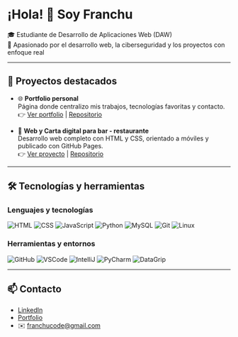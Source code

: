 # ¡Hola! 👋 Soy Franchu

🎓 Estudiante de Desarrollo de Aplicaciones Web (DAW)   
🚀 Apasionado por el desarrollo web, la ciberseguridad y los proyectos con enfoque real

---

## 💼 Proyectos destacados

- 🌐 **Portfolio personal**  
  Página donde centralizo mis trabajos, tecnologías favoritas y contacto.  
  👉 [Ver portfolio](https://frxnchu.github.io/frxnchu/) | [Repositorio](https://github.com/frxnchu/frxnchu)

- 📱 **Web y Carta digital para bar - restaurante**  
  Desarrollo web completo con HTML y CSS, orientado a móviles y publicado con GitHub Pages.  
  👉 [Ver proyecto](https://frxnchu.github.io/boulevard-web) | [Repositorio](https://github.com/frxnchu/boulevard-web)


---

## 🛠️ Tecnologías y herramientas

### Lenguajes y tecnologías

![HTML](https://img.shields.io/badge/HTML5-E34F26?style=flat&logo=html5&logoColor=white)
![CSS](https://img.shields.io/badge/CSS3-1572B6?style=flat&logo=css3&logoColor=white)
![JavaScript](https://img.shields.io/badge/JavaScript-F7DF1E?style=flat&logo=javascript&logoColor=black)
![Python](https://img.shields.io/badge/Python-3776AB?style=flat&logo=python&logoColor=white)
![MySQL](https://img.shields.io/badge/MySQL-4479A1?style=flat&logo=mysql&logoColor=white)
![Git](https://img.shields.io/badge/Git-F05032?style=flat&logo=git&logoColor=white)
![Linux](https://img.shields.io/badge/Linux-FCC624?style=flat&logo=linux&logoColor=black)

### Herramientas y entornos

![GitHub](https://img.shields.io/badge/GitHub-181717?style=flat&logo=github&logoColor=white)
![VSCode](https://img.shields.io/badge/VSCode-007ACC?style=flat&logo=visual-studio-code&logoColor=white)
![IntelliJ](https://img.shields.io/badge/IntelliJ%20IDEA-000000?style=flat&logo=intellij-idea&logoColor=white)
![PyCharm](https://img.shields.io/badge/PyCharm-000000?style=flat&logo=pycharm&logoColor=white)
![DataGrip](https://img.shields.io/badge/DataGrip-000000?style=flat&logo=datagrip&logoColor=white)

---

## 📫 Contacto

- [LinkedIn](https://www.linkedin.com/in/francisco-molina-aranda/)
- [Portfolio](https://frxnchu.github.io/frxnchu/)
- ✉️ [franchucode@gmail.com](mailto:franchucode@gmail.com)

